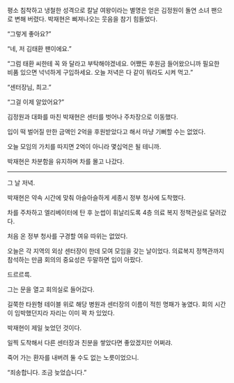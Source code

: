 평소 침착하고 냉철한 성격으로 칼날 여왕이라는 별명은 얻은 김정원이 돌연 소녀 팬으로 변해 버렸다. 박재현은 삐져나오는 웃음을 참기 힘들었다.

“그렇게 좋아요?”

“네, 저 김태환 팬이에요.”

“그럼 태환 씨한테 꼭 와 달라고 부탁해야겠네요. 어쨌든 후원금 들어왔으니까 필요한 비품 있으면 넉넉하게 구입하세요. 오늘 저녁은 다 같이 뭐라도 시켜 먹고.”

“센터장님, 최고.”

“그걸 이제 알았어요?”

김정원과 대화를 마친 박재현은 센터를 벗어나 주차장으로 이동했다.

입이 떡 벌어질 만한 금액인 2억을 후원받았다고 해서 마냥 기뻐할 수는 없었다.

오늘 모임의 가치를 따지면 2억이 아니라 몇십억은 될 테니까.

박재현은 차분함을 유지하며 차를 몰고 나갔다.

* * *

그 날 저녁.

박재현은 약속 시간에 맞춰 아슬아슬하게 세종시 정부 청사에 도착했다.

차를 주차하고 엘리베이터에 탄 후 눈썹이 휘날리도록 4층 의료 복지 정책관실로 달려갔다.

처음 온 정부 청사를 구경할 여유 따위는 없었다.

오늘은 각 지역의 외상 센터장이 한데 모여 모임을 갖는 날이었다. 의료복지 정책관까지 참석하는 만큼 회의의 중요성은 두말하면 입이 아팠다.

드르르륵.

그는 문을 열고 회의실로 들어갔다.

길쭉한 타원형 테이블 위로 해당 병원과 센터장의 이름이 적힌 명패가 놓였다. 회의 시간이 임박했던지라 자리는 이미 꽉 차 있었다.

박재현이 제일 늦었던 것이다.

일찍 도착해서 다른 센터장과 친분을 쌓았다면 좋았겠지만 어쩌랴.

죽어 가는 환자를 내버려 둘 수도 없는 노릇이었으니.

“죄송합니다. 조금 늦었습니다.”